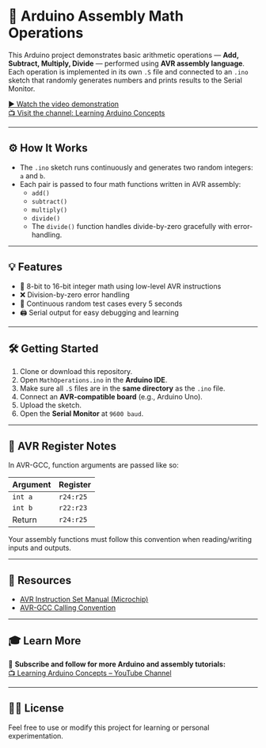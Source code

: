 # 🧮 Arduino Assembly Math Operations

This Arduino project demonstrates basic arithmetic operations — **Add, Subtract, Multiply, Divide** — performed using **AVR assembly language**. Each operation is implemented in its own `.S` file and connected to an `.ino` sketch that randomly generates numbers and prints results to the Serial Monitor.

[▶️ Watch the video demonstration](https://www.youtube.com/watch?v=VtXvaSJLR9s)  
[📺 Visit the channel: Learning Arduino Concepts](https://www.youtube.com/@Learning-Arduino-Concepts)

---

## ⚙️ How It Works

- The `.ino` sketch runs continuously and generates two random integers: `a` and `b`.
- Each pair is passed to four math functions written in AVR assembly:
  - `add()`
  - `subtract()`
  - `multiply()`
  - `divide()`
  - The `divide()` function handles divide-by-zero gracefully with error-handling.

---

## 💡 Features

- 💾 8-bit to 16-bit integer math using low-level AVR instructions  
- ❌ Division-by-zero error handling  
- 🔄 Continuous random test cases every 5 seconds  
- 🖨️ Serial output for easy debugging and learning

---

## 🛠️ Getting Started

1. Clone or download this repository.
2. Open `MathOperations.ino` in the **Arduino IDE**.
3. Make sure all `.S` files are in the **same directory** as the `.ino` file.
4. Connect an **AVR-compatible board** (e.g., Arduino Uno).
5. Upload the sketch.
6. Open the **Serial Monitor** at `9600 baud`.

---

## 🧠 AVR Register Notes

In AVR-GCC, function arguments are passed like so:

| Argument | Register     |
|----------|--------------|
| `int a`  | `r24:r25`     |
| `int b`  | `r22:r23`     |
| Return   | `r24:r25`     |

Your assembly functions must follow this convention when reading/writing inputs and outputs.

---

## 🔗 Resources

- [AVR Instruction Set Manual (Microchip)](https://ww1.microchip.com/downloads/en/DeviceDoc/AVR-Instruction-Set-Manual-DS40002198A.pdf)
- [AVR-GCC Calling Convention](https://gcc.gnu.org/wiki/avr-gcc)

---

## 🎓 Learn More

🔔 **Subscribe and follow for more Arduino and assembly tutorials:**  
[📺 Learning Arduino Concepts – YouTube Channel](https://www.youtube.com/@Learning-Arduino-Concepts)

---

## 🧑‍💻 License

Feel free to use or modify this project for learning or personal experimentation.

